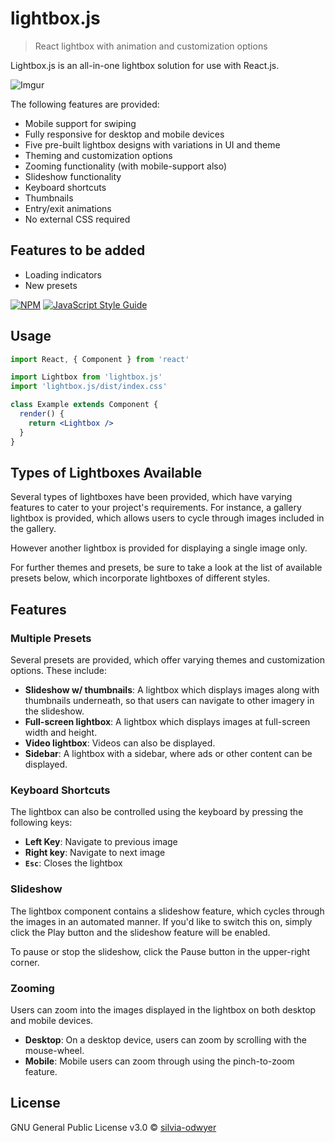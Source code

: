 # lightbox.js

> React lightbox with animation and customization options

Lightbox.js is an all-in-one lightbox solution for use with React.js. 

![Imgur](https://i.imgur.com/xMPMSza.png)

The following features are provided:
- Mobile support for swiping 
- Fully responsive for desktop and mobile devices
- Five pre-built lightbox designs with variations in UI and theme
- Theming and customization options
- Zooming functionality (with mobile-support also)
- Slideshow functionality
- Keyboard shortcuts
- Thumbnails
- Entry/exit animations
- No external CSS required

## Features to be added
- Loading indicators
- New presets

[![NPM](https://img.shields.io/npm/v/lightbox.js.svg)](https://www.npmjs.com/package/lightbox.js) [![JavaScript Style Guide](https://img.shields.io/badge/code_style-standard-brightgreen.svg)](https://standardjs.com)

## Usage

```jsx
import React, { Component } from 'react'

import Lightbox from 'lightbox.js'
import 'lightbox.js/dist/index.css'

class Example extends Component {
  render() {
    return <Lightbox />
  }
}
```

## Types of Lightboxes Available
Several types of lightboxes have been provided, which have varying features to cater to your project's requirements.
For instance, a gallery lightbox is provided, which allows users to cycle through images included in the gallery. 

However another lightbox is provided for displaying a single image only.

For further themes and presets, be sure to take a look at the list of available presets below, which incorporate lightboxes 
of different styles.


## Features
### Multiple Presets 

Several presets are provided, which offer varying themes and customization options. These include:

- **Slideshow w/ thumbnails**:  A lightbox which displays images along with thumbnails underneath, so that users can navigate to other imagery in the slideshow.
- **Full-screen lightbox**: A lightbox which displays images at full-screen width and height.
- **Video lightbox**: Videos can also be displayed.
- **Sidebar**: A lightbox with a sidebar, where ads or other content can be displayed.

### Keyboard Shortcuts
The lightbox can also be controlled using the keyboard by pressing the following keys:
- **Left Key**: Navigate to previous image
- **Right key**: Navigate to next image
- **`Esc`**: Closes the lightbox

### Slideshow 
The lightbox component contains a slideshow feature, which cycles through the images in an automated manner. 
If you'd like to switch this on, simply click the Play button and the slideshow feature will be enabled.

To pause or stop the slideshow, click the Pause button in the upper-right corner.

### Zooming 
Users can zoom into the images displayed in the lightbox on both desktop and mobile devices. 

- **Desktop**: On a desktop device, users can zoom by scrolling with the mouse-wheel.  
- **Mobile**: Mobile users can zoom through using the pinch-to-zoom feature. 

## License

GNU General Public License v3.0  © [silvia-odwyer](https://github.com/silvia-odwyer)
